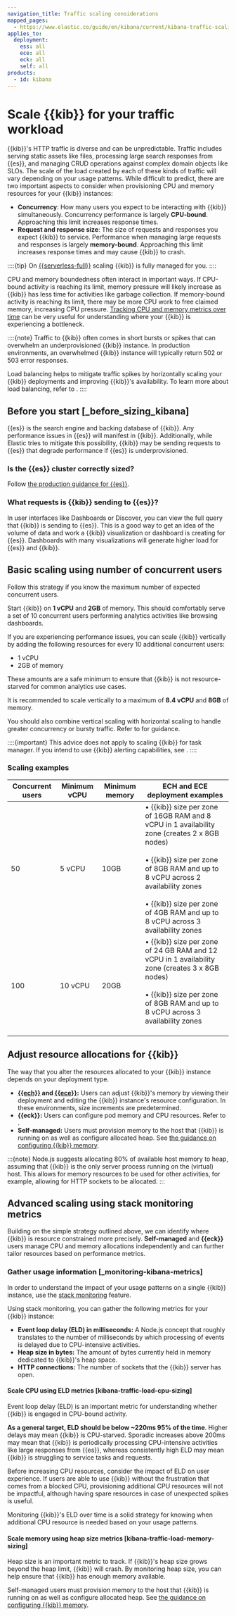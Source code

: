 ```yaml
---
navigation_title: Traffic scaling considerations
mapped_pages:
  - https://www.elastic.co/guide/en/kibana/current/kibana-traffic-scaling-considerations.html
applies_to:
  deployment:
    ess: all
    ece: all
    eck: all
    self: all
products:
  - id: kibana
---
```


# Scale {{kib}} for your traffic workload

{{kib}}'s HTTP traffic is diverse and can be unpredictable. Traffic includes serving static assets like files, processing large search responses from {{es}}, and managing CRUD operations against complex domain objects like SLOs. The scale of the load created by each of these kinds of traffic will vary depending on your usage patterns. While difficult to predict, there are two important aspects to consider when provisioning CPU and memory resources for your {{kib}} instances:

* **Concurrency**: How many users you expect to be interacting with {{kib}} simultaneously. Concurrency performance is largely **CPU-bound**. Approaching this limit increases response times.
* **Request and response size**: The size of requests and responses you expect {{kib}} to service. Performance when managing large requests and responses is largely **memory-bound**. Approaching this limit increases response times and may cause {{kib}} to crash.

::::{tip}
On [{{serverless-full}}](../deploy/elastic-cloud/serverless.md) scaling {{kib}} is fully managed for you.
::::

CPU and memory boundedness often interact in important ways. If CPU-bound activity is reaching its limit, memory pressure will likely increase as {{kib}} has less time for activities like garbage collection. If memory-bound activity is reaching its limit, there may be more CPU work to free claimed memory, increasing CPU pressure. [Tracking CPU and memory metrics over time](#advanced-scaling-using-stack-monitoring-metrics) can be very useful for understanding where your {{kib}} is experiencing a bottleneck.

::::{note}
Traffic to {{kib}} often comes in short bursts or spikes that can overwhelm an underprovisioned {{kib}} instance. In production environments, an overwhelmed {{kib}} instance will typically return 502 or 503 error responses.

Load balancing helps to mitigate traffic spikes by horizontally scaling your {{kib}} deployments and improving {{kib}}'s availability. To learn more about load balancing, refer to [](./kibana-load-balance-traffic.md).
::::

## Before you start [_before_sizing_kibana]

{{es}} is the search engine and backing database of {{kib}}. Any performance issues in {{es}} will manifest in {{kib}}. Additionally, while Elastic tries to mitigate this possibility, {{kib}} may be sending requests to {{es}} that degrade performance if {{es}} is underprovisioned.

### Is the {{es}} cluster correctly sized?

Follow [the production guidance for {{es}}](./elasticsearch-in-production-environments.md).

### What requests is {{kib}} sending to {{es}}?

In user interfaces like Dashboards or Discover, you can view the full query that {{kib}} is sending to {{es}}. This is a good way to get an idea of the volume of data and work a {{kib}} visualization or dashboard is creating for {{es}}. Dashboards with many visualizations will generate higher load for {{es}} and {{kib}}.

## Basic scaling using number of concurrent users

Follow this strategy if you know the maximum number of expected concurrent users.

Start {{kib}} on **1 vCPU** and **2GB** of memory. This should comfortably serve a set of 10 concurrent users performing analytics activities like browsing dashboards.

If you are experiencing performance issues, you can scale {{kib}} vertically by adding the following resources for every 10 additional concurrent users:
* 1 vCPU
* 2GB of memory

These amounts are a safe minimum to ensure that {{kib}} is not resource-starved for common analytics use cases.

It is recommended to scale vertically to a maximum of **8.4 vCPU** and **8GB** of memory.

You should also combine vertical scaling with horizontal scaling to handle greater concurrency or bursty traffic. Refer to [](./kibana-load-balance-traffic.md) for guidance.

::::{important}
This advice does not apply to scaling {{kib}} for task manager. If you intend to use {{kib}} alerting capabilities, see [](./kibana-task-manager-scaling-considerations.md).
::::

### Scaling examples

| Concurrent users | Minimum vCPU | Minimum memory | ECH and ECE deployment examples |
| --- | --- | --- | --- |
| 50 | 5 vCPU | 10GB | • {{kib}} size per zone of 16GB RAM and 8 vCPU in 1 availability zone (creates 2 x 8GB nodes)<br><br>• {{kib}} size per zone of 8GB RAM and up to 8 vCPU across 2 availability zones<br><br>• {{kib}} size per zone of 4GB RAM and up to 8 vCPU across 3 availability zones |
| 100 | 10 vCPU | 20GB | • {{kib}} size per zone of 24 GB RAM and 12 vCPU in 1 availability zone (creates 3 x 8GB nodes)<br><br>• {{kib}} size per zone of 8GB RAM and up to 8 vCPU across 3 availability zones<br><br>|

## Adjust resource allocations for {{kib}}
The way that you alter the resources allocated to your {{kib}} instance depends on your deployment type.
* **[{{ech}}](/deploy-manage/deploy/elastic-cloud/ec-customize-deployment-components.md) and [{{ece}}](/deploy-manage/deploy/elastic-cloud/configure.md):** Users can adjust {{kib}}'s memory by viewing their deployment and editing the {{kib}} instance's resource configuration. In these environments, size increments are predetermined.
* **{{eck}}:** Users can configure pod memory and CPU resources. Refer to [](../deploy/cloud-on-k8s/manage-compute-resources.md).
* **Self-managed:** Users must provision memory to the host that {{kib}} is running on as well as configure allocated heap. See [the guidance on configuring {{kib}} memory](./kibana-configure-memory.md).

:::{note}
Node.js suggests allocating 80% of available host memory to heap, assuming that {{kib}} is the only server process running on the (virtual) host. This allows for memory resources to be used for other activities, for example, allowing for HTTP sockets to be allocated.
:::

## Advanced scaling using stack monitoring metrics

Building on the simple strategy outlined above, we can identify where {{kib}} is resource constrained more precisely. **Self-managed** and **{{eck}}** users manage CPU and memory allocations independently and can further tailor resources based on performance metrics.

### Gather usage information [_monitoring-kibana-metrics]

In order to understand the impact of your usage patterns on a single {{kib}} instance, use the [stack monitoring](../monitor/stack-monitoring.md) feature.

Using stack monitoring, you can gather the following metrics for your {{kib}} instance:

* **Event loop delay (ELD) in milliseconds:** A Node.js concept that roughly translates to the number of milliseconds by which processing of events is delayed due to CPU-intensive activities.
* **Heap size in bytes:** The amount of bytes currently held in memory dedicated to {{kib}}'s heap space.
* **HTTP connections:** The number of sockets that the {{kib}} server has open.

#### Scale CPU using ELD metrics [kibana-traffic-load-cpu-sizing]

Event loop delay (ELD) is an important metric for understanding whether {{kib}} is engaged in CPU-bound activity.

**As a general target, ELD should be below ~220ms 95% of the time**. Higher delays may mean {{kib}} is CPU-starved. Sporadic increases above 200ms may mean that {{kib}} is periodically processing CPU-intensive activities like large responses from {{es}}, whereas consistently high ELD may mean {{kib}} is struggling to service tasks and requests.

Before increasing CPU resources, consider the impact of ELD on user experience. If users are able to use {{kib}} without the frustration that comes from a blocked CPU, provisioning additional CPU resources will not be impactful, although having spare resources in case of unexpected spikes is useful.

Monitoring {{kib}}'s ELD over time is a solid strategy for knowing when additional CPU resource is needed based on your usage patterns.

#### Scale memory using heap size metrics [kibana-traffic-load-memory-sizing]

Heap size is an important metric to track. If {{kib}}'s heap size grows beyond the heap limit, {{kib}} will crash. By monitoring heap size, you can help ensure that {{kib}} has enough memory available.

Self-managed users must provision memory to the host that {{kib}} is running on as well as configure allocated heap. See [the guidance on configuring {{kib}} memory](./kibana-configure-memory.md).

